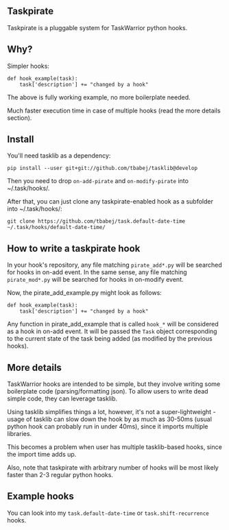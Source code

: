 Taskpirate
----------

Taskpirate is a pluggable system for TaskWarrior python hooks.

Why?
----

Simpler hooks:

    def hook_example(task):
        task['description'] += "changed by a hook"

The above is fully working example, no more boilerplate needed.

Much faster execution time in case of multiple hooks (read the more details section).

Install
-------

You'll need tasklib as a dependency:

    pip install --user git+git://github.com/tbabej/tasklib@develop

Then you need to drop ```on-add-pirate``` and ```on-modify-pirate``` into ~/.task/hooks/.

After that, you can just clone any taskpirate-enabled hook as a subfolder into ~/.task/hooks/:

    git clone https://github.com/tbabej/task.default-date-time ~/.task/hooks/default-date-time/

How to write a taskpirate hook
------------------------------

In your hook's repository, any file matching ```pirate_add*.py``` will be searched for hooks in on-add event. In the same sense, any file matching ```pirate_mod*.py``` will be searched for hooks in on-modify event.

Now, the pirate_add_example.py might look as follows:

    def hook_example(task):
        task['description'] += "changed by a hook"

Any function in pirate_add_example that is called ```hook_*``` will be considered as a hook in on-add event. It will be passed the ```Task``` object corresponding to the current state of the task being added (as modified by the previous hooks).

More details
------------

TaskWarrior hooks are intended to be simple, but they involve writing some boilerplate code (parsing/formatting json). To allow users to write dead simple code, they can leverage tasklib.

Using tasklib simplifies things a lot, however, it's not a super-lightweight - usage of tasklib can slow down the hook by as much as 30-50ms (usual python hook can probably run in under 40ms), since it imports multiple libraries.

This becomes a problem when user has multiple tasklib-based hooks, since the import time adds up.

Also, note that taskpirate with arbitrary number of hooks will be most likely faster than 2-3 regular python hooks.

Example hooks
-------------

You can look into my ```task.default-date-time``` or ```task.shift-recurrence``` hooks.
